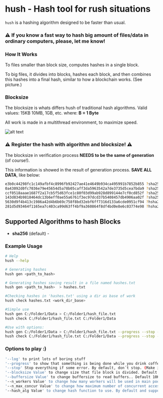 # hush - Hash tool for rush situations

`hush` is a hashing algorithm designed to be faster than usual.

### ⚠️ If you know a fast way to hash big amount of files/data in ordinary computers, please, let me know!

### How It Works

To files smaller than block size, computes hashes in a single block.

To big files, it divides into blocks, hashes each block, and then combines this hashes into a final hash, similar to how a blockchain works. (See picture.)

### Blocksize

The blocksize is whats differs hush of traditional hash algorithms.
Valid values: 15KB 10MB, 1GB, etc.
where: **B = 1 Byte**

All work is made in a multithread environment, to maximize speed.

![alt text](https://github.com/antonioacsj/rash/blob/master/etc/Blocks.jpg?raw=true)

### ⚠️ Register the hash with algorithm and blocksize! ⚠️

The blocksize in verification process **NEEDS to be the same of generation** (of course!).

This information is showed in the result of generation process. **SAVE ALL DATA**, like below:

```bash
e3b0c44298fc1c149afbf4c8996fb92427ae41e4649b934ca495991b7852b855 ?sha256*./sub1/sub2/Novo(a) Imagem de bitmap.bmp
0a43092d0fc7036e79e45654d5a78b05caff3da5963542a7de3735d5cea7bda9 ?sha256*./sub1/hashs_saida.txt
ccf0518aaae1687f2a17cb5f5d63fce1c80f03d99ab928d899144e7cf0cd852f ?sha256*./sub1/sub2/comp_rsha256.txt
143d834b9818464dc13b6eff0ae55a6761f3ec97dcd37b5408457db4906aa02f ?sha256*./sub1/sub2/comp_hash_saida_fsum.txt
5630d9f4b413c1986a42d4b6b69c758f8bd32ebf6ff7316d133a6cde0951cf94 ?hsha256-50MB*./65MB
281d5d93464f1165ea7c403ca99d63ff4bf9a360864f8df4bd0e8e6c03774e98 ?hsha256-50MB*./196MB

```

## Supported Algorithms to hash Blocks

- **sha256** (default) -

### Example Usage

```bash
# Help
hush --help

# Generating hashes
hush gen <path_to_hash>

# Generating hashes saving result in a file named hashes.txt
hush gen <path_to_hash>  > hashes.txt

#Checking hashes in 'hashes.txt' using a dir as base of work
hush check hashes.txt <work_dir_base>

#Simple use
hush gen C:/Folder1/Data > C:/Folder1/hash_file.txt
hush check C:/Folder1/hash_file.txt C:/Folder1/Data

#Use with options:
hush gen C:/Folder1/Data > C:/Folder1/hash_file.txt --progress --stop --log --blocksize 100MB --n_workers 40 --n_max_concur 20
hush check C:/Folder1/hash_file.txt C:/Folder1/Data --progress --stop --log --n_workers 40 --n_max_concur 20

```

### Options to play :)

```bash
'--log' to print lots of boring stuff
'--progress' to show that something is being done while you drink coffee.
'--stop' Stop everything if some error. By default, don´t stop. (Make it in your way!)
'--blocksize Value' to change size that file block is divided. Default 50MB. Use KB, MB, GB, TB, where B is Byte, ok? :)
'--buffersize Value' to change buffersize to read buffers.. Default 10KB. Use KB, MB, GB, TB. Hands off if you don't know what it is.
'--n_workers Value' to change how many workers will be used in main pool. Default 15.
'--n_max_concur Value' to change how maximum number of concurrent access to each file, in pool of slaves. Default 15
'--hash_alg Value' to change hash function to use. By default and supported: sha256

```
